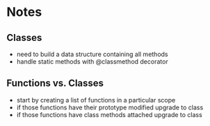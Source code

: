 # Notes

## Classes
- need to build a data structure containing all methods
- handle static methods with @classmethod decorator

## Functions vs. Classes
- start by creating a list of functions in a particular scope
- if those functions have their prototype modified upgrade to class
- if those functions have class methods attached upgrade to class

